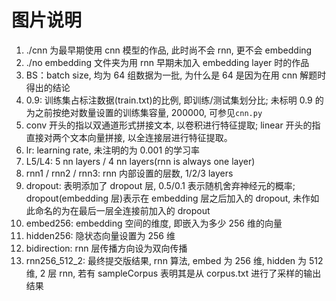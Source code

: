 # 图片说明

1. ./cnn 为最早期使用 cnn 模型的作品, 此时尚不会 rnn, 更不会 embedding
2. ./no embedding 文件夹为用 rnn 早期未加入 embedding layer 时的作品
3. BS：batch size, 均为 64 组数据为一批, 为什么是 64 是因为在用 cnn 解题时得出的结论
4. 0.9: 训练集占标注数据(train.txt)的比例, 即训练/测试集划分比; 未标明 0.9 的为之前按绝对数量设置的训练集容量, 200000, 可参见`cnn.py`
5. conv 开头的指以双通道形式拼接文本, 以卷积进行特征提取; linear 开头的指直接对两个文本向量拼接, 以全连接层进行特征提取。
6. lr: learning rate, 未注明的为 0.001 的学习率
7. L5/L4: 5 nn layers / 4 nn layers(rnn is always one layer)
8. rnn1 / rnn2 / rnn3: rnn 内部设置的层数, 1/2/3 layers
9. dropout: 表明添加了 dropout 层, 0.5/0.1 表示随机舍弃神经元的概率; dropout(embedding 层)表示在 embedding 层之后加入的 dropout, 未作如此命名的为在最后一层全连接前加入的 dropout
10. embed256: embedding 空间的维度, 即嵌入为多少 256 维的向量
11. hidden256: 隐状态向量设置为 256 维
12. bidirection: rnn 层传播方向设为双向传播
13. rnn256_512_2: 最终提交版结果, rnn 算法, embed 为 256 维, hidden 为 512 维, 2 层 rnn, 若有 sampleCorpus 表明其是从 corpus.txt 进行了采样的输出结果
